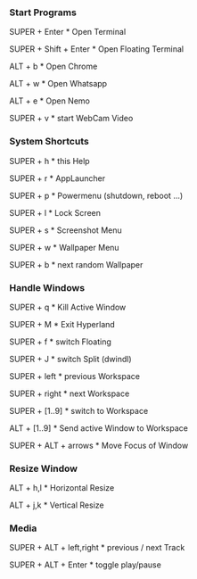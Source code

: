 
### Start Programs
SUPER + Enter               * Open Terminal

SUPER + Shift + Enter       * Open Floating Terminal

ALT   + b                   * Open Chrome

ALT   + w                   * Open Whatsapp

ALT   + e                   * Open Nemo

SUPER + v                   * start WebCam Video

### System Shortcuts
SUPER + h                   * this Help

SUPER + r                   * AppLauncher

SUPER + p                   * Powermenu (shutdown, reboot ...)

SUPER + l                   * Lock Screen

SUPER + s                   * Screenshot Menu

SUPER + w                   * Wallpaper Menu

SUPER + b                   * next random Wallpaper

### Handle Windows
SUPER + q                   * Kill Active Window

SUPER + M                   * Exit Hyperland

SUPER + f                   * switch Floating

SUPER + J                   * switch Split (dwindl)

SUPER + left                * previous Workspace

SUPER + right               * next Workspace

SUPER + [1..9]              * switch to Workspace

ALT   + [1..9]              * Send active Window to Workspace

SUPER + ALT + arrows        * Move Focus of Window

### Resize Window
ALT   + h,l                 * Horizontal Resize

ALT   + j,k                 * Vertical Resize

### Media
SUPER + ALT + left,right    * previous / next Track

SUPER + ALT + Enter         * toggle play/pause
